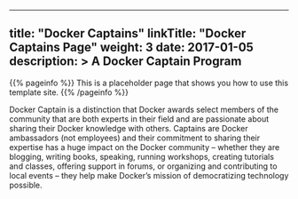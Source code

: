 
---
title: "Docker Captains"
linkTitle: "Docker Captains Page"
weight: 3
date: 2017-01-05
description: >
  A Docker Captain Program
---

{{% pageinfo %}}
This is a placeholder page that shows you how to use this template site.
{{% /pageinfo %}}

Docker Captain is a distinction that Docker awards select members of the community that are both experts in their field and are passionate about sharing their Docker knowledge with others. Captains are Docker ambassadors (not employees) and their commitment to sharing their expertise has a huge impact on the Docker community – whether they are blogging, writing books, speaking, running workshops, creating tutorials and classes, offering support in forums, or organizing and contributing to local events – they help make Docker’s mission of democratizing technology possible.


